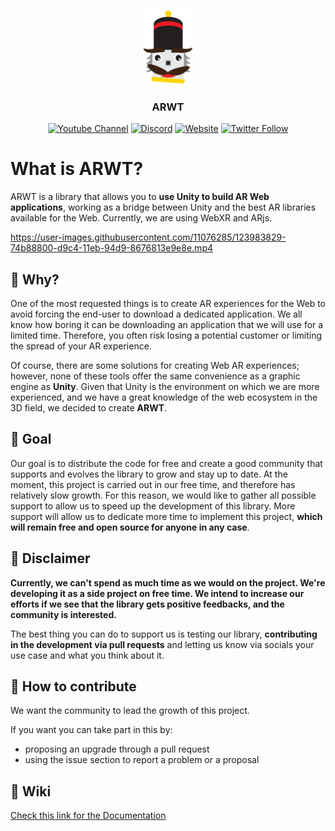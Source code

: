 <p align="center"><img width="80" alt="tntc" src=".github/logo.png"></p>

<h3 align="center">ARWT</h3>

<p align="center">
<a href="https://www.youtube.com/channel/UCTR740iIPwfu7Pz_BoCEJ-g" target="_blank"><img alt="Youtube Channel" src="https://img.shields.io/badge/tntc-youtube-red"></a>
<a href="https://discord.gg/Z8QD8uF" target="_blank"><img alt="Discord" src="https://img.shields.io/discord/697089018831306772"></a>
<a href="https://toughnuttocrack.it/" target="_blank"><img alt="Website" src="https://img.shields.io/badge/tntc-website-informational"></a>
<a href="https://twitter.com/tntcproject" target="_blank"><img alt="Twitter Follow" src="https://img.shields.io/twitter/follow/tntcproject?label=Follow"></a>
</p>


# What is ARWT?
<p>
ARWT is a library that allows you to <b> use Unity to build AR Web applications</b>, working as a bridge between Unity and the best AR libraries available for the Web.
Currently, we are using WebXR and ARjs. 
</p>

https://user-images.githubusercontent.com/11076285/123983829-74b88800-d9c4-11eb-94d9-8676813e9e8e.mp4


## 🤷 Why?
<p>
One of the most requested things is to create AR experiences for the Web to avoid forcing the end-user to download a dedicated application. We all know how boring it can be downloading an application that we will use for a limited time. Therefore, you often risk losing a potential customer or limiting the spread of your AR experience.

Of course, there are some solutions for creating Web AR experiences; however, none of these tools offer the same convenience as a graphic engine as <b>Unity</b>. Given that Unity is the environment on which we are more experienced, and we have a great knowledge of the web ecosystem in the 3D field, we decided to create <b>ARWT</b>.
</p>

## 🎯 Goal 
<p>
Our goal is to distribute the code for free and create a good community that supports and evolves the library to grow and stay up to date. At the moment, this project is carried out in our free time, and therefore has relatively slow growth. For this reason, we would like to gather all possible support to allow us to speed up the development of this library. More support will allow us to dedicate more time to implement this project, <b>which will remain free and open source for anyone in any case</b>.
</p>

## 🚨 Disclaimer 
<p>
<b>Currently, we can't spend as much time as we would on the project. We're developing it as a side project on free time. We intend to increase our efforts if we see that the library gets positive feedbacks, and the community is interested.</b>

The best thing you can do to support us is testing our library, <b>contributing in the development via pull requests</b> and letting us know via socials your use case and what you think about it.
</p>

## 🚀 How to contribute 
<p> We want the community to lead the growth of this project.</p>
<p>
If you want you can take part in this by:
</p>

- proposing an upgrade through a pull request
- using the issue section to report a problem or a proposal


## 📖 Wiki 
<p align="left"><a href="https://github.com/ToughNutToCrack/ARWT/wiki/1.-Home" target="_blank">Check this link for the Documentation</a></p>
